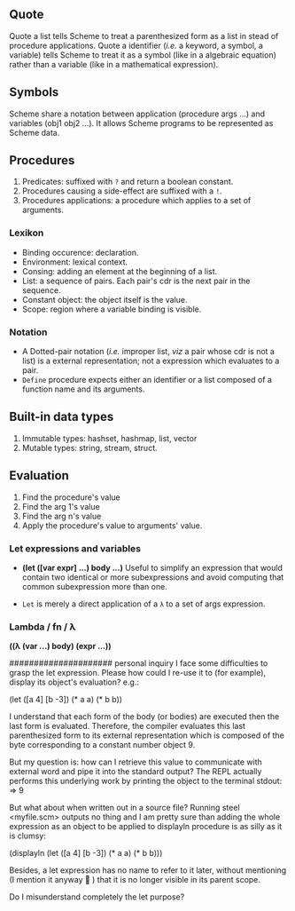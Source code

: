 ## Quote

Quote a list tells Scheme to treat a parenthesized form as a list in stead of procedure applications.
Quote a identifier (*i.e.* a keyword, a symbol, a variable) tells Scheme to treat it as a symbol (like in a algebraic
equation) rather than a variable (like in a mathematical expression).

## Symbols
Scheme share a notation between application (procedure args ...) and variables (obj1 obj2 ...).
It allows Scheme programs to be represented as Scheme data.

## Procedures

1. Predicates: suffixed with `?` and return a boolean constant.
2. Procedures causing a side-effect are suffixed with a `!`.
3. Procedures applications: a procedure which applies to a set of arguments.

### Lexikon

- Binding occurence: declaration.
- Environment: lexical context.
- Consing: adding an element at the beginning of a list.
- List: a sequence of pairs. Each pair's cdr is the next pair in the sequence.
- Constant object: the object itself is the value.
- Scope: region where a variable binding is visible.

### Notation

- A Dotted-pair notation (*i.e.* improper list, *viz* a pair whose cdr is not a list) is a external representation;
not a expression which evaluates to a pair.
- `Define` procedure expects either an identifier or a list composed of a function name and its arguments.

## Built-in data types

1. Immutable types: hashset, hashmap, list, vector
2. Mutable types: string, stream, struct.

## Evaluation

1. Find the procedure's value
2. Find the arg 1's value
3. Find the arg n's value
4. Apply the procedure's value to arguments' value.

### Let expressions and variables

- **(let ([var expr] ...) body ...)** Useful to simplify an expression that would contain two identical or more 
subexpressions and avoid computing that common subexpression more than one.

- `Let` is merely a direct application of a `λ` to a set of args expression.


### Lambda / fn / λ

**((λ (var ...) body) (expr ...))**



##################### personal inquiry
I face some difficulties to grasp the let expression. Please how could I re-use it to (for example), display its object's evaluation?
e.g.:

(let ([a 4] [b -3]) (* a a) (* b b))


I understand that each form of the body (or bodies) are executed then the last form is evaluated. 
Therefore, the compiler evaluates this last parenthesized form to its external representation which is composed of the byte corresponding to a constant number object 9.

But my question is: how can I retrieve this value to communicate with external word and pipe it into the standard output?
The REPL actually performs this underlying work by printing the object to the terminal stdout: => 9

But what about when written out in a source file?
Running steel <myfile.scm> outputs no thing and I am pretty sure than adding the whole expression as an object to be applied to displayln procedure is as silly as it is clumsy:

(displayln (let ([a 4] [b -3]) (* a a) (* b b)))


Besides, a let expression has no name to refer to it later, without mentioning (I mention it anyway 🙂 ) that it is no longer visible in its parent scope.

Do I misunderstand completely the let purpose? 
